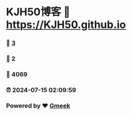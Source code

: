 # KJH50博客 :link: https://KJH50.github.io 
### :page_facing_up: [3](https://KJH50.github.io/tag.html) 
### :speech_balloon: 2 
### :hibiscus: 4069 
### :alarm_clock: 2024-07-15 02:09:59 
### Powered by :heart: [Gmeek](https://github.com/Meekdai/Gmeek)
